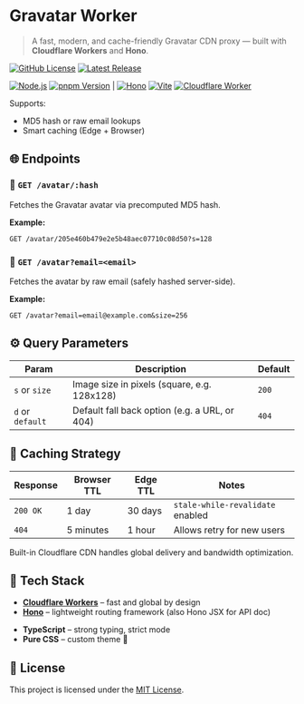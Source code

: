 # Gravatar Worker

> A fast, modern, and cache-friendly Gravatar CDN proxy — built with **Cloudflare Workers** and **Hono**.

[![GitHub License][license-badge]][license-link] [![Latest Release][release-badge]][release-link]

[![Node.js][node-badge]][node-link] [![pnpm Version][pnpm-badge]][pnpm-link] | [![Hono][Hono-badge]][Hono-link] [![Vite][Vite-badge]][Vite-link] [![Cloudflare Worker][Cloudflare-badge]][Cloudflare-link]

Supports:

- MD5 hash or raw email lookups
- Smart caching (Edge + Browser)
<!-- - Auto image format conversion to **AVIF** or **WebP** based on `Accept` header
- Fallback handling and future customization -->

## 🌐 Endpoints

### 🔹 `GET /avatar/:hash`

Fetches the Gravatar avatar via precomputed MD5 hash.

**Example:**

```http
GET /avatar/205e460b479e2e5b48aec07710c08d50?s=128
```

### 🔹 `GET /avatar?email=<email>`

Fetches the avatar by raw email (safely hashed server-side).

**Example:**

```http
GET /avatar?email=email@example.com&size=256
```

## ⚙️ Query Parameters

| Param            | Description                                   | Default |
| ---------------- | --------------------------------------------- | ------- |
| `s` or `size`    | Image size in pixels (square, e.g. 128x128)   | `200`   |
| `d` or `default` | Default fall back option (e.g. a URL, or 404) | `404`   |

<!-- ## 🎨 Format Negotiation

Automatically returns the most optimized format:

- `image/avif` (if supported)
- `image/webp` (fallback)
- Original JPEG (fallback fallback 🙃)

Based on the browser’s `Accept` header:

```http
Accept: image/avif,image/webp,image/*
``` -->

## 🧠 Caching Strategy

| Response | Browser TTL | Edge TTL | Notes                            |
| -------- | ----------- | -------- | -------------------------------- |
| `200 OK` | 1 day       | 30 days  | `stale-while-revalidate` enabled |
| `404`    | 5 minutes   | 1 hour   | Allows retry for new users       |

Built-in Cloudflare CDN handles global delivery and bandwidth optimization.

## 🧪 Tech Stack

- **[Cloudflare Workers][Cloudflare-link]** – fast and global by design
- **[Hono][Hono-link]** – lightweight routing framework (also Hono JSX for API doc)
<!-- - **[@jsquash][jSquash-link]** – AVIF/WebP encoding via WASM -->
- **TypeScript** – strong typing, strict mode
- **Pure CSS** – custom theme 💮

## 🧾 License

This project is licensed under the [MIT License][license-link].

[Cloudflare-badge]: https://img.shields.io/badge/Cloudflare-F38020?logo=Cloudflare&logoColor=white
[Cloudflare-link]: https://workers.cloudflare.com/
[Hono-badge]: https://img.shields.io/badge/Hono-E36002?logo=hono&logoColor=fff
[Hono-link]: https://hono.dev/
[license-badge]: https://img.shields.io/github/license/ZL-Asica/Gravatar-Worker
[license-link]: ./LICENSE
[node-badge]: https://img.shields.io/badge/node%3E=18.18-339933?logo=node.js&logoColor=white
[node-link]: https://nodejs.org/
[pnpm-badge]: https://img.shields.io/github/package-json/packageManager/ZL-Asica/Gravatar-Worker?label=&logo=pnpm&logoColor=fff&color=F69220
[pnpm-link]: https://pnpm.io/
[release-badge]: https://img.shields.io/github/v/release/ZL-Asica/Gravatar-Worker?display_name=release&label=Version&color=fc8da3
[release-link]: https://github.com/ZL-Asica/Gravatar-Worker/releases/
[Vite-badge]: https://img.shields.io/badge/Vite-646CFF?logo=vite&logoColor=fff
[Vite-link]: https://vite.dev/
